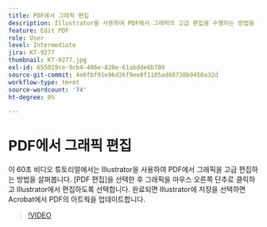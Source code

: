```yaml
---
title: PDF에서 그래픽 편집
description: Illustrator을 사용하여 PDF에서 그래픽의 고급 편집을 수행하는 방법을 살펴봅니다
feature: Edit PDF
role: User
level: Intermediate
jira: KT-9277
thumbnail: KT-9277.jpg
exl-id: 655019ce-9cb4-486e-820e-61abdde6b789
source-git-commit: 4e6fbf91e96d26f9ee8f1105ad68738b9450a32d
workflow-type: tm+mt
source-wordcount: '74'
ht-degree: 0%

---
```


# PDF에서 그래픽 편집

이 60초 비디오 튜토리얼에서는 Illustrator을 사용하여 PDF에서 그래픽을 고급 편집하는 방법을 살펴봅니다. [PDF 편집]을 선택한 후 그래픽을 마우스 오른쪽 단추로 클릭하고 Illustrator에서 편집하도록 선택합니다. 완료되면 Illustrator에 저장을 선택하면 Acrobat에서 PDF의 아트웍을 업데이트합니다.

>[!VIDEO](https://video.tv.adobe.com/v/338277?quality=12&learn=on&hidetitle=true)
